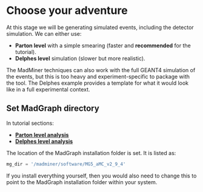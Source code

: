 # Choose your adventure

At this stage we will be generating simulated events, including the detector simulation.
We can either use:

- **Parton level** with a simple smearing (faster and **recommended** for the tutorial).
- **Delphes level** simulation (slower but more realistic).

The MadMiner techniques can also work with the full GEANT4 simulation of the events, but this is
too heavy and experiment-specific to package with the tool. The Delphes example provides a template
for what it would look like in a full experimental context.


## Set MadGraph directory
In tutorial sections:
- [**Parton level analysis**][tutorial-section-parton]
- [**Delphes level analysis**][tutorial-section-delphes]

The location of the MadGraph installation folder is set. It is listed as:

```python
mg_dir = '/madminer/software/MG5_aMC_v2_9_4'
```

If you install everything yourself, then you would also need to change this to point
to the MadGraph installation folder within your system.


[tutorial-section-parton]: notebooks/general/2a_parton_analysis.ipynb
[tutorial-section-delphes]: notebooks/general/2b_delphes_analysis.ipynb
